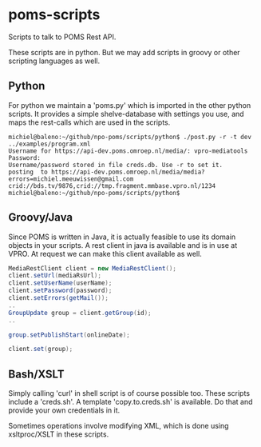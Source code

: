 poms-scripts
============

Scripts to talk to POMS Rest API.

These scripts are in python. But we may add scripts in groovy or other scripting languages as well.

Python
------
For python we maintain a 'poms.py' which is imported in the other python scripts. It provides a simple shelve-database with settings you use, and maps the rest-calls which are used in the scripts.
```Shell
michiel@baleno:~/github/npo-poms/scripts/python$ ./post.py -r -t dev  ../examples/program.xml 
Username for https://api-dev.poms.omroep.nl/media/: vpro-mediatools
Password: 
Username/password stored in file creds.db. Use -r to set it.
posting  to https://api-dev.poms.omroep.nl/media/media?errors=michiel.meeuwissen@gmail.com
crid://bds.tv/9876,crid://tmp.fragment.mmbase.vpro.nl/1234
michiel@baleno:~/github/npo-poms/scripts/python$ 
```

Groovy/Java
-----------
Since POMS is written in Java, it is actually feasible to use its domain objects in your scripts. A rest client in java is available and is in use at VPRO. At request we can make this client available as well.
```java
MediaRestClient client = new MediaRestClient();
client.setUrl(mediaRsUrl);
client.setUserName(userName);
client.setPassword(password);
client.setErrors(getMail());
..
GroupUpdate group = client.getGroup(id);
..

group.setPublishStart(onlineDate);

client.set(group);

```

Bash/XSLT
---------
Simply calling 'curl' in shell script is of course possible too. These scripts include a 'creds.sh'. A template 'copy.to.creds.sh' is available. Do that and provide your own credentials in it. 

Sometimes operations involve modifying XML, which is done using xsltproc/XSLT in these scripts.
